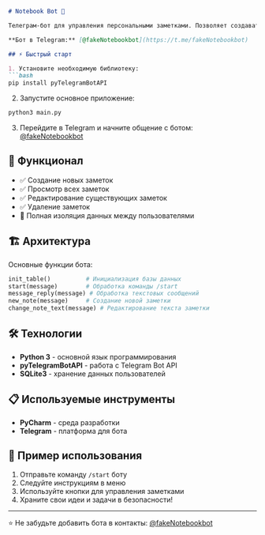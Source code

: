 ```markdown
# Notebook Bot 🤖

Телеграм-бот для управления персональными заметками. Позволяет создавать, просматривать, редактировать и удалять заметки. Все данные доступны только владельцу аккаунта.

**Бот в Telegram:** [@fakeNotebookbot](https://t.me/fakeNotebookbot)

## ⚡ Быстрый старт

1. Установите необходимую библиотеку:
```bash
pip install pyTelegramBotAPI
```

2. Запустите основное приложение:
```bash
python3 main.py
```

3. Перейдите в Telegram и начните общение с ботом: [@fakeNotebookbot](https://t.me/fakeNotebookbot)

## 🚀 Функционал

- ✅ Создание новых заметок
- ✅ Просмотр всех заметок
- ✅ Редактирование существующих заметок  
- ✅ Удаление заметок
- 🔐 Полная изоляция данных между пользователями

## 🏗️ Архитектура

Основные функции бота:

```python
init_table()          # Инициализация базы данных
start(message)        # Обработка команды /start
message_reply(message) # Обработка текстовых сообщений
new_note(message)     # Создание новой заметки
change_note_text(message) # Редактирование текста заметки
```

## 🛠️ Технологии

- **Python 3** - основной язык программирования
- **pyTelegramBotAPI** - работа с Telegram Bot API
- **SQLite3** - хранение данных пользователей

## 📋 Используемые инструменты

- **PyCharm** - среда разработки
- **Telegram** - платформа для бота

## 📝 Пример использования

1. Отправьте команду `/start` боту
2. Следуйте инструкциям в меню
3. Используйте кнопки для управления заметками
4. Храните свои идеи и задачи в безопасности!

---

⭐ Не забудьте добавить бота в контакты: [@fakeNotebookbot](https://t.me/fakeNotebookbot)
```

